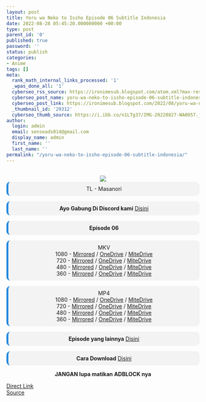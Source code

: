 ```yaml
---
layout: post
title: Yoru wa Neko to Issho Episode 06 Subtitle Indonesia
date: 2022-08-28 05:45:20.000000000 +00:00
type: post
parent_id: '0'
published: true
password: ''
status: publish
categories:
- Anime
tags: []
meta:
  rank_math_internal_links_processed: '1'
  _wpas_done_all: '1'
  cyberseo_rss_source: https://ironimesub.blogspot.com/atom.xml?max-results=150
  cyberseo_post_name: yoru-wa-neko-to-issho-episode-06-subtitle-indonesia
  cyberseo_post_link: https://ironimesub.blogspot.com/2022/08/yoru-wa-neko-to-issho-episode-06.html
  _thumbnail_id: '29312'
  cyberseo_thumb_source: https://i.ibb.co/n1LTg37/IMG-20220827-WA0057.jpg
author:
  login: admin
  email: senseads014@gmail.com
  display_name: admin
  first_name: ''
  last_name: ''
permalink: "/yoru-wa-neko-to-issho-episode-06-subtitle-indonesia/"
---
```


<div style="text-align: center">
<br />
<img src="{{ site.baseurl }}/assets/2022/08/IMG-20220827-WA0057.jpg" />
<div style="background-color: #f3f3f3;border-left: 5px solid #2288dd;border-radius: 10px;padding: 10px">
TL - Masanori</div>
<p></p>
<div style="background-color: #f3f3f3;border-left: 5px solid #2288dd;border-radius: 10px;padding: 10px">
<strong>Ayo Gabung Di Discord kami</strong> <a href="https://discord.gg/aNHRkNeY">Disini</a>
</div>
<p></p>
<div style="background-color: #f3f3f3;border-left: 5px solid #2288dd;border-radius: 10px;padding: 10px">
<strong>Episode 06</strong> </div>
<p></p>
<div style="background-color: #f3f3f3;border-left: 5px solid #2288dd;border-radius: 10px;padding: 10px">
MKV<br />
1080 - <a href="https://mir.cr/UNU4V9W1">Mirrored</a> / <a href="https://smkn1stg-my.sharepoint.com/:v:/g/personal/irony_smkn1sintang_sch_id/EStSrSDzzWZLn-8gkjKqORwBUUnii25GXVZEcfrV32fjkw?e=fugkdY">OneDrive</a> / <a href="https://mitedrive.my.id/view/1f6a27e6d609961">MiteDrive</a><br />
720 - <a href="https://mir.cr/OKVP9QMN">Mirrored</a> / <a href="https://smkn1stg-my.sharepoint.com/:v:/g/personal/irony_smkn1sintang_sch_id/EcvQvoYh50VHr6AOsy4_edMBFwJpzAqSVy0KkZemM3j9vQ?e=5f26nK">OneDrive</a> / <a href="https://mitedrive.my.id/view/a65d230ac7f24">MiteDrive</a><br />
480 - <a href="https://mir.cr/0ONNBPI5">Mirrored</a> / <a href="https://smkn1stg-my.sharepoint.com/:v:/g/personal/irony_smkn1sintang_sch_id/EQwZFkbhpOZNm3lPdJWRznUBrNq19IqJWHEOVCMsDyPQBw?e=qUFcbN">OneDrive</a> / <a href="https://mitedrive.my.id/view/8030541b0305ea7">MiteDrive</a><br />
360 - <a href="https://mir.cr/1KMU1YFQ">Mirrored</a> / <a href="https://smkn1stg-my.sharepoint.com/:v:/g/personal/irony_smkn1sintang_sch_id/EWZsNh-o3ddLh7BeEGmUunAB54Z-rDazoD4QIiTwlVLbWw?e=i7NVwv">OneDrive</a> / <a href="https://mitedrive.my.id/view/c9bbe500b0a8543">MiteDrive</a>
</div>
<p></p>
<div style="background-color: #f3f3f3;border-left: 5px solid #2288dd;border-radius: 10px;padding: 10px">
MP4<br />
1080 - <a href="https://mir.cr/SRQ47SYX">Mirrored</a> / <a href="https://smkn1stg-my.sharepoint.com/:v:/g/personal/irony_smkn1sintang_sch_id/EbkiZpb1q-ZCn0hF8HUfEt4Bg4Gu8N6JIN7FNhy7NcUYMA?e=PTsB1Q">OneDrive</a> / <a href="https://mitedrive.my.id/view/4f7de29851dbf2b">MiteDrive</a><br />
720 - <a href="https://mir.cr/CBIXGLTA">Mirrored</a> / <a href="https://smkn1stg-my.sharepoint.com/:v:/g/personal/irony_smkn1sintang_sch_id/EVL1nnCWxdlIhy9H0odQ9poBBzqhhQstigZoao4YB-KQ6g?e=UBgMvQ">OneDrive</a> / <a href="https://mitedrive.my.id/view/d1657e30b6b0e9b">MiteDrive</a><br />
480 - <a href="https://mir.cr/1VV8RKE0">Mirrored</a> / <a href="https://smkn1stg-my.sharepoint.com/:v:/g/personal/irony_smkn1sintang_sch_id/EexBJ6Mw7phBo6_qR8ikxHMBz_eTUNUA6eXxfh8sxo3tcQ?e=H33Gg4">OneDrive</a> / <a href="https://mitedrive.my.id/view/b8b4990c7764c86">MiteDrive</a><br />
360 - <a href="https://mir.cr/2M8UB2RL">Mirrored</a> / <a href="https://smkn1stg-my.sharepoint.com/:v:/g/personal/irony_smkn1sintang_sch_id/EQfHScDEGB9Ps8Ui_9_nsMcBjBvNuOq_G3lJbxQSmwVkyQ?e=u3exWh">OneDrive</a> / <a href="https://mitedrive.my.id/view/72136fa8bcf99ea">MiteDrive</a>
</div>
<p>
<div style="background-color: #f3f3f3;border-left: 5px solid #2288dd;border-radius: 10px;padding: 10px">
<strong>Episode yang lainnya</strong> <a href="https://ironimesub.blogspot.com/p/yoru-wa-neko-to-issho.html">Disini</a>
</div>
<p></p>
<div style="background-color: #f3f3f3;border-left: 5px solid #2288dd;border-radius: 10px;padding: 10px">
<strong>Cara Download</strong> <a href="https://ironimesub.blogspot.com/2022/04/cara-mendownload-di-mirrored.html">Disini</a>
</div>
<p><strong>JANGAN lupa matikan ADBLOCK nya</strong></p>
</div>
<div class="divbtn"> <a href="https://handymansurrender.com/fihup8buzv?key=94550f7ce39444073321dde3b8782f97" class="btn"><i class="fa fa-download"></i> Direct Link</a> <br /><a href="https://ironimesub.blogspot.com/2022/08/yoru-wa-neko-to-issho-episode-06.html">Source</a> </div>
